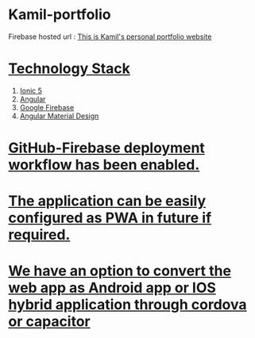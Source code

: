 # Kamil-portfolio

Firebase hosted url :  <a href='https://kamildottec.web.app/' target='_blank'>
This is Kamil's personal portfolio website
# Technology Stack
1. Ionic 5
2. Angular
3. Google Firebase
5. Angular Material Design

  # GitHub-Firebase deployment workflow has been enabled. 
  
# The application can be easily configured as PWA in future if required.
# We have an option to convert the web app as Android app or IOS hybrid application through cordova or capacitor
